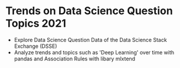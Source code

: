 # Trends on Data Science Question Topics 2021

- Explore Data Science Question Data of the Data Science Stack Exchange (DSSE)
- Analyze trends and topics such as 'Deep Learning' over time with pandas and Association Rules with libary mlxtend

